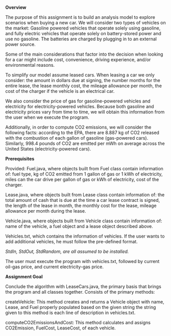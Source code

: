 **Overview**

The purpose of this assignment is to build an analysis model to explore scenarios when buying a new car. We will consider two types of vehicles on the market: Gasoline powered vehicles that operate solely using gasoline, and fully electric vehicles that operate solely on battery-stored power and use no gasoline. The batteries are charged by plugging in to an external power source.
  
Some of the main considerations that factor into the decision when looking for a car might include cost, convenience, driving experience, and/or environmental reasons.

To simplify our model assume leased cars. When leasing a car we only consider: the amount in dollars due at signing, the number months for the entire lease, the lease monthly cost, the mileage allowance per month, the cost of the charger if the vehicle is an electrical car.

We also consider the price of gas for gasoline-powered vehicles and electricity for electricity-powered vehicles. Because both gasoline and electricity prices vary from time to time, we will obtain this information from the user when we execute the program.

Additionally, in order to compute CO2 emissions, we will consider the following facts: according to the EPA, there are 8.887 kg of CO2 released with the combustion of each gallon of gasoline (gas-powered cars). Similarly, 998.4 pounds of CO2 are emitted per mWh on average across the United States (electricity-powered cars).
                                  
**Prerequisites**

Provided:
Fuel.java, where objects built from Fuel class contain information of: fuel type, kg of CO2 emitted from 1 gallon of gas or 1 kWh of electricity, miles can the car drive per gallon of gas or kWh of electricity, cost of the charger.
  
Lease.java, where objects built from Lease class contain information of: the total amount of cash that is due at the time a car lease contract is signed, the length of the lease in month, the monthly cost for the lease, mileage allowance per month during the lease.
  
Vehicle.java, where objects built from Vehicle class contain information of: name of the vehicle, a fuel object and a lease object described above.

Vehicles.txt, which contains the information of vehicles. If the user wants to add additional vehicles, he must follow the pre-defined format.
  
*StdIn, StdOut, StdRandom, are all assumed to be installed.*

The user must execute the program with vehicles.txt, followed by current oil-gas price, and current electricity-gas price.

**Assignment Goal**

Conclude the algorithm with LeaseCars.java, the primary basis that brings the program and all classes together. Consists of the primary methods:

createVehicle: This method creates and returns a Vehicle object with name, Lease, and Fuel properly populated based on the given string the string given to this method is each line of description in vehicles.txt.

computeCO2EmissionsAndCost: This method calculates and assigns CO2Emission, FuelCost, LeaseCost, of each vehicle.
